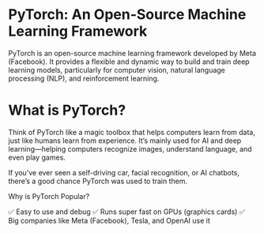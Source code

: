# PyTorch: An Open-Source Machine Learning Framework

PyTorch is an open-source machine learning framework developed by Meta (Facebook). It provides a flexible and dynamic way to build and train deep learning models, particularly for computer vision, natural language processing (NLP), and reinforcement learning.

# What is PyTorch?

Think of PyTorch like a magic toolbox that helps computers learn from data, just like humans learn from experience. It’s mainly used for AI and deep learning—helping computers recognize images, understand language, and even play games.

If you’ve ever seen a self-driving car, facial recognition, or AI chatbots, there’s a good chance PyTorch was used to train them.

Why is PyTorch Popular?

✅ Easy to use and debug
✅ Runs super fast on GPUs (graphics cards)
✅ Big companies like Meta (Facebook), Tesla, and OpenAI use it
